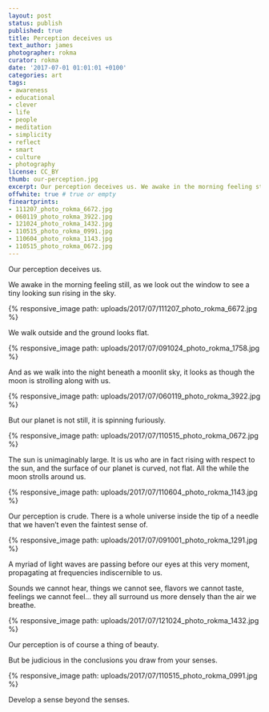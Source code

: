 ```yaml
---
layout: post
status: publish
published: true
title: Perception deceives us
text_author: james
photographer: rokma
curator: rokma
date: '2017-07-01 01:01:01 +0100'
categories: art
tags:
- awareness
- educational
- clever
- life
- people
- meditation
- simplicity
- reflect
- smart
- culture
- photography
license: CC_BY
thumb: our-perception.jpg
excerpt: Our perception deceives us. We awake in the morning feeling still, as we look out the window to see a tiny looking sun rising in the sky. We walk outside and the ground looks flat. And as we walk into the night beneath a moonlit sky, it looks as though the moon is strolling along with us. But our planet is not still, it is spinning furiously. The sun is unimaginably large. It is us who are in fact rising with respect to the sun, and the surface of our planet is curved, not flat. All the while the moon strolls around us. Our perception is crude.
offwhite: true # true or empty
fineartprints:
- 111207_photo_rokma_6672.jpg
- 060119_photo_rokma_3922.jpg
- 121024_photo_rokma_1432.jpg
- 110515_photo_rokma_0991.jpg
- 110604_photo_rokma_1143.jpg
- 110515_photo_rokma_0672.jpg
---
```


Our perception deceives us.

We awake in the morning feeling still, as we look out the window to see a tiny looking sun rising in the sky.


{% responsive_image path: uploads/2017/07/111207_photo_rokma_6672.jpg %}

We walk outside and the ground looks flat.


{% responsive_image path: uploads/2017/07/091024_photo_rokma_1758.jpg %}

And as we walk into the night beneath a moonlit sky, it looks as though the moon is strolling along with us.


{% responsive_image path: uploads/2017/07/060119_photo_rokma_3922.jpg %}

But our planet is not still, it is spinning furiously.


{% responsive_image path: uploads/2017/07/110515_photo_rokma_0672.jpg %}

The sun is unimaginably large. It is us who are in fact rising with respect to the sun, and the surface of our planet is curved, not flat. All the while the moon strolls around us.


{% responsive_image path: uploads/2017/07/110604_photo_rokma_1143.jpg %}

Our perception is crude. There is a whole universe inside the tip of a needle that we haven’t even the faintest sense of.


{% responsive_image path: uploads/2017/07/091001_photo_rokma_1291.jpg %}

A myriad of light waves are passing before our eyes at this very moment, propagating at frequencies indiscernible to us.

Sounds we cannot hear, things we cannot see, flavors we cannot taste, feelings we cannot feel... they all surround us more densely than the air we breathe.


{% responsive_image path: uploads/2017/07/121024_photo_rokma_1432.jpg %}

Our perception is of course a thing of beauty.

But be judicious in the conclusions you draw from your senses.


{% responsive_image path: uploads/2017/07/110515_photo_rokma_0991.jpg %}

Develop a sense beyond the senses.
